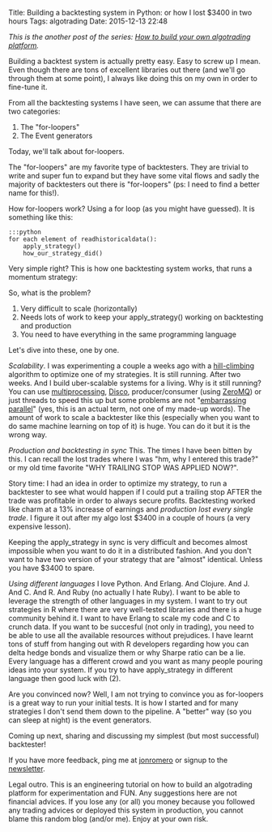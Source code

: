 Title: Building a backtesting system in Python: or how I lost $3400 in two hours 
Tags: algotrading
Date: 2015-12-13 22:48

*This is the another post of the series: [How to build your own algotrading platform](how-to-build-your-own-algorithmic-trading-platform.html).*

Building a backtest system is actually pretty easy. Easy to screw up I mean. Even though there are tons of excellent libraries out there (and we'll go through them at some point), I always like doing this on my own in order to fine-tune it.

From all the backtesting systems I have seen, we can assume that there are two categories:

1. The "for-loopers"
2. The Event generators

Today, we'll talk about for-loopers.

The "for-loopers" are my favorite type of backtesters. They are trivial to write and super fun to expand but they have some vital flows and sadly the majority of backtesters out there is "for-loopers" (ps: I need to find a better name for this!).

How for-loopers work? Using a for loop (as you might have guessed). It is something like this:

	:::python
	for each element of readhistoricaldata(): 
		apply_strategy() 
		how_our_strategy_did()

Very simple right? This is how one backtesting system works, that runs a momentum strategy:

<script src="https://gist.github.com/jonromero/125cbca28067f0aefb2c.js"></script>

So, what is the problem? 

1. Very difficult to scale (horizontally) 
2. Needs lots of work to keep your apply_strategy() working on backtesting and production 
3. You need to have everything in the same programming language

Let's dive into these, one by one.

*Scalability*. 
I was experimenting a couple a weeks ago with a [hill-climbing](https://en.wikipedia.org/wiki/Hill_climbing) algorithm to optimize one of my strategies. It is still running. After two weeks. And I build uber-scalable systems for a living.
Why is it still running? You can use [multiprocessing](https://docs.python.org/2/library/multiprocessing.html), [Disco](http://discoproject.org/), producer/consumer (using [ZeroMQ](http://zeromq.org/)) or just threads to speed this up but some problems are not "[embarrassing parallel](https://en.wikipedia.org/wiki/Embarrassingly_parallel)" (yes, this is an actual term, not one of my made-up words). The amount of work to scale a backtester like this (especially when you want to do same machine learning on top of it) is huge. You can do it but it is the wrong way.

*Production and backtesting in sync*
This. The times I have been bitten by this. I can recall the lost trades where I was "hm, why I entered this trade?" or my old time favorite "WHY TRAILING STOP WAS APPLIED NOW?".

Story time: I had an idea in order to optimize my strategy, to run a backtester to see what would happen if I could put a trailing stop AFTER the trade was profitable in order to always secure profits. Backtesting worked like charm at a 13% increase of earnings and *production lost every single trade*. I figure it out after my algo lost $3400 in a couple of hours (a very expensive lesson).

Keeping the apply_strategy in sync is very difficult and becomes almost impossible when you want to do it in a distributed fashion. And you don't want to have two version of your strategy that are "almost" identical. Unless you have $3400 to spare.

*Using different languages*
I love Python. And Erlang. And Clojure. And J. And C. And R. And Ruby (no actually I hate Ruby). I want to be able to leverage the strength of other languages in my system. I want to try out strategies in R where there are very well-tested libraries and there is a huge community behind it. I want to have Erlang to scale my code and C to crunch data. If you want to be succesful (not only in trading), you need to be able to use all the available resources without prejudices. I have learnt tons of stuff from hanging out with R developers regarding how you can delta hedge bonds and visualize them or why Sharpe ratio can be a lie. Every language has a different crowd and you want as many people pouring ideas into your system.
If you try to have apply_strategy in different language then good luck with (2).

Are you convinced now? Well, I am not trying to convince you as for-loopers is a great way to run your initial tests. It is how I started and for many strategies I don't send them down to the pipeline. A "better" way (so you can sleep at night) is the event generators.

Coming up next, sharing and discussing my simplest (but most successful) backtester!

If you have more feedback, ping me at [jonromero](http://www.twitter.com/jonromero) or signup to the [newsletter](http://eepurl.com/bGbOnb). 

Legal outro. This is an engineering tutorial on how to build an algotrading platform for experimentation and FUN. Any suggestions here are not financial advices. 
If you lose any (or all) you money because you followed any trading advices or deployed this system in production, you cannot blame this random blog (and/or me). Enjoy at your own risk. 



